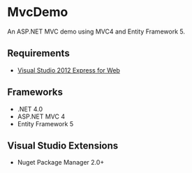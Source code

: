 MvcDemo
==

An ASP.NET MVC demo using MVC4 and Entity Framework 5.

Requirements
--
* [Visual Studio 2012 Express for Web](http://www.microsoft.com/visualstudio/eng/downloads#d-2012-express)

Frameworks
--
* .NET 4.0
* ASP.NET MVC 4
* Entity Framework 5

Visual Studio Extensions
--
* Nuget Package Manager 2.0+
